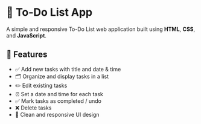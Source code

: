 # 📝 To-Do List App

A simple and responsive To-Do List web application built using **HTML**, **CSS**, and **JavaScript**.

## 🚀 Features

- ✅ Add new tasks with title and date & time
- 🗂 Organize and display tasks in a list
- ✏️ Edit existing tasks
- ⏰ Set a date and time for each task
- ✅ Mark tasks as completed / undo
- ❌ Delete tasks
- 🎨 Clean and responsive UI design
